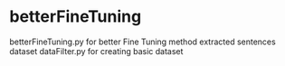 # betterFineTuning
betterFineTuning.py for better Fine Tuning method extracted sentences dataset
dataFilter.py for creating basic dataset
